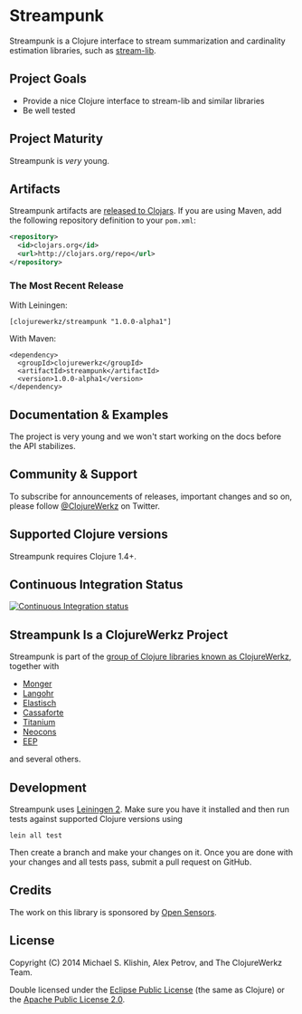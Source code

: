 # Streampunk

Streampunk is a Clojure interface to stream summarization and
cardinality estimation libraries, such as [stream-lib](https://github.com/addthis/stream-lib).


## Project Goals

 * Provide a nice Clojure interface to stream-lib and similar libraries
 * Be well tested


## Project Maturity

Streampunk is *very* young.


## Artifacts

Streampunk artifacts are [released to Clojars](https://clojars.org/clojurewerkz/streampunk). If you are using Maven, add the following repository
definition to your `pom.xml`:

``` xml
<repository>
  <id>clojars.org</id>
  <url>http://clojars.org/repo</url>
</repository>
```

### The Most Recent Release

With Leiningen:

    [clojurewerkz/streampunk "1.0.0-alpha1"]


With Maven:

    <dependency>
      <groupId>clojurewerkz</groupId>
      <artifactId>streampunk</artifactId>
      <version>1.0.0-alpha1</version>
    </dependency>


## Documentation & Examples

The project is very young and we won't start working on the docs
before the API stabilizes.


## Community & Support

To subscribe for announcements of releases, important changes and so
on, please follow [@ClojureWerkz](https://twitter.com/clojurewerkz) on
Twitter.


## Supported Clojure versions

Streampunk requires Clojure 1.4+.


## Continuous Integration Status

[![Continuous Integration status](https://secure.travis-ci.org/clojurewerkz/streampunk.png)](http://travis-ci.org/clojurewerkz/streampunk)


## Streampunk Is a ClojureWerkz Project

Streampunk is part of the [group of Clojure libraries known as ClojureWerkz](http://clojurewerkz.org), together with

 * [Monger](http://clojuremongodb.info)
 * [Langohr](http://clojurerabbitmq.info)
 * [Elastisch](http://clojureelasticsearch.info)
 * [Cassaforte](http://clojurecassandra.info)
 * [Titanium](http://titanium.clojurewerkz.org)
 * [Neocons](http://clojureneo4j.info)
 * [EEP](https://github.com/clojurewerkz/eep)

and several others.


## Development

Streampunk uses [Leiningen 2](https://github.com/technomancy/leiningen/blob/master/doc/TUTORIAL.md). Make
sure you have it installed and then run tests against supported
Clojure versions using

    lein all test

Then create a branch and make your changes on it. Once you are done
with your changes and all tests pass, submit a pull request on GitHub.


## Credits

The work on this library is sponsored by [Open Sensors](http://opensensors.io).


## License

Copyright (C) 2014 Michael S. Klishin, Alex Petrov, and The ClojureWerkz Team.

Double licensed under the [Eclipse Public License](http://www.eclipse.org/legal/epl-v10.html) (the same as Clojure) or
the [Apache Public License 2.0](http://www.apache.org/licenses/LICENSE-2.0.html).
